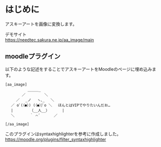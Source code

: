 # はじめに
アスキーアートを画像に変換します。

デモサイト  
https://needtec.sakura.ne.jp/aa_image/main

## moodleプラグイン
以下のような記述をすることでアスキーアートをMoodleのページに埋め込みます。


```
[aa_image]
　 　 　　　＿＿＿_ 
　 　　　／　　 　 　＼ 
　　　／　 _ノ 　ヽ､_　 ＼ 
　 ／ oﾟ(（●）) (（●）)ﾟo ＼ 　ほんとはVIPでやりたいんだお… 
　 |　　　　 （__人__）　　　　| 
　 ＼　　 　 ｀ ⌒´ 　 　 ／ 

[/aa_image]
```

このプラグインはsyntaxhighlighterを参考に作成しました。
https://moodle.org/plugins/filter_syntaxhighlighter